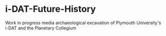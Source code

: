 # i-DAT-Future-History
Work in progress media archaeological excavation of Plymouth University's i-DAT and the Planetary Collegium
